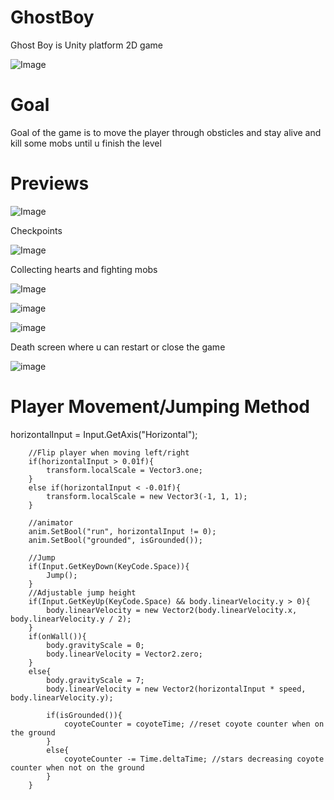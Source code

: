 # GhostBoy

Ghost Boy is Unity platform 2D game

![Image](https://github.com/user-attachments/assets/88f47a58-9267-4984-85c7-d31b365f6fee)

# Goal

Goal of the game is to move the player through obsticles and stay alive and kill some mobs until u finish the level

# Previews 

![Image](https://github.com/user-attachments/assets/3230245b-7665-4689-afda-0402f12b7637)

Checkpoints

![Image](https://github.com/user-attachments/assets/7c4b6154-794f-4e52-be2a-bd19546953e1)

Collecting hearts and fighting mobs

![Image](https://github.com/user-attachments/assets/a77b34fd-b2b1-4cd1-94b0-a7b27ce47d54)

![image](https://github.com/user-attachments/assets/8da4dd95-fa93-445d-892a-6deb646c8ef5)

![image](https://github.com/user-attachments/assets/dc34ca3c-2a17-4c17-ab14-99f29f08af1a)

Death screen where u can restart or close the game 

![image](https://github.com/user-attachments/assets/c416a861-e15d-489c-b7f8-5cd92f9cf1e9)

# Player Movement/Jumping Method

horizontalInput = Input.GetAxis("Horizontal");


        //Flip player when moving left/right
        if(horizontalInput > 0.01f){
            transform.localScale = Vector3.one;
        }
        else if(horizontalInput < -0.01f){
            transform.localScale = new Vector3(-1, 1, 1);
        }

        //animator
        anim.SetBool("run", horizontalInput != 0);
        anim.SetBool("grounded", isGrounded());

        //Jump
        if(Input.GetKeyDown(KeyCode.Space)){
            Jump();
        }
        //Adjustable jump height
        if(Input.GetKeyUp(KeyCode.Space) && body.linearVelocity.y > 0){
            body.linearVelocity = new Vector2(body.linearVelocity.x, body.linearVelocity.y / 2);
        }
        if(onWall()){
            body.gravityScale = 0;
            body.linearVelocity = Vector2.zero;
        }
        else{
            body.gravityScale = 7;
            body.linearVelocity = new Vector2(horizontalInput * speed, body.linearVelocity.y);

            if(isGrounded()){
                coyoteCounter = coyoteTime; //reset coyote counter when on the ground
            }
            else{
                coyoteCounter -= Time.deltaTime; //stars decreasing coyote counter when not on the ground
            }
        }


